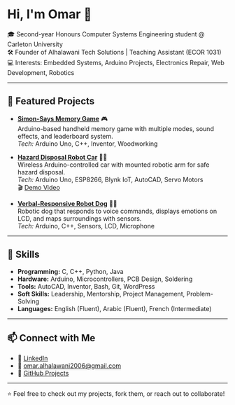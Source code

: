 # Hi, I'm Omar 👋

🎓 Second-year Honours Computer Systems Engineering student @ Carleton University  
🛠️ Founder of Alhalawani Tech Solutions | Teaching Assistant (ECOR 1031)  
💻 Interests: Embedded Systems, Arduino Projects, Electronics Repair, Web Development, Robotics  

---

## 🚀 Featured Projects

- **[Simon-Says Memory Game](https://github.com/Omar-Alhalawani/simon-says-memory-game)** 🎮  
  Arduino-based handheld memory game with multiple modes, sound effects, and leaderboard system.  
  *Tech:* Arduino Uno, C++, Inventor, Woodworking  

- **[Hazard Disposal Robot Car](https://github.com/Omar-Alhalawani/hazard-disposal-robot-car)** 🚗🤖  
  Wireless Arduino-controlled car with mounted robotic arm for safe hazard disposal.  
  *Tech:* Arduino Uno, ESP8266, Blynk IoT, AutoCAD, Servo Motors  
  🎬 [Demo Video](https://www.youtube.com/watch?v=L9taRjRUhoM)  

- **[Verbal-Responsive Robot Dog](https://github.com/Omar-Alhalawani/verbal-responsive-robot-dog)** 🐶💬  
  Robotic dog that responds to voice commands, displays emotions on LCD, and maps surroundings with sensors.  
  *Tech:* Arduino, C++, Sensors, LCD, Microphone  

---

## 🔧 Skills
- **Programming:** C, C++, Python, Java  
- **Hardware:** Arduino, Microcontrollers, PCB Design, Soldering  
- **Tools:** AutoCAD, Inventor, Bash, Git, WordPress  
- **Soft Skills:** Leadership, Mentorship, Project Management, Problem-Solving  
- **Languages:** English (Fluent), Arabic (Fluent), French (Intermediate)  

---

## 📫 Connect with Me
- 💼 [LinkedIn](https://www.linkedin.com/in/omar-alhalawani/)  
- 📧 omar.alhalawani2006@gmail.com  
- 🔧 [GitHub Projects](https://github.com/Omar-Alhalawani)  

---

⭐️ Feel free to check out my projects, fork them, or reach out to collaborate!
